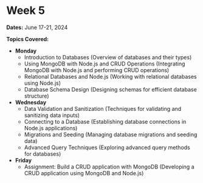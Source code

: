 # Week 5

**Dates:** June 17-21, 2024

**Topics Covered:**

* **Monday**
    * Introduction to Databases (Overview of databases and their types)
    * Using MongoDB with Node.js and CRUD Operations (Integrating MongoDB with Node.js and performing CRUD operations)
    * Relational Databases and Node.js (Working with relational databases using Node.js)
    * Database Schema Design (Designing schemas for efficient database structure)
* **Wednesday**
    * Data Validation and Sanitization (Techniques for validating and sanitizing data inputs)
    * Connecting to a Database (Establishing database connections in Node.js applications)
    * Migrations and Seeding (Managing database migrations and seeding data)
    * Advanced Query Techniques (Exploring advanced query methods for databases)
* **Friday**
    * Assignment: Build a CRUD application with MongoDB (Developing a CRUD application using MongoDB and Node.js)